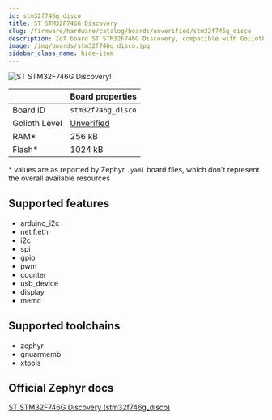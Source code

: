 ```yaml
---
id: stm32f746g_disco
title: ST STM32F746G Discovery
slug: /firmware/hardware/catalog/boards/unverified/stm32f746g_disco
description: IoT board ST STM32F746G Discovery, compatible with Golioth at unverified level.
image: /img/boards/stm32f746g_disco.jpg
sidebar_class_name: hide-item
---
```


[//]: # (This is an auto-generated file, do not edit! Changes to it will be lost upon re-generation)

![ST STM32F746G Discovery!](/img/boards/stm32f746g_disco.jpg "ST STM32F746G Discovery")

|                | Board properties     |
| -------------  | -------------------- |
| Board ID       | `stm32f746g_disco` |
| Golioth Level  | [Unverified](/firmware/hardware#unverified-boards) |
| RAM*           | 256 kB |
| Flash*         | 1024 kB |

\* values are as reported by Zephyr `.yaml` board files, which don't represent the overall available resources



## Supported features

* arduino_i2c
* netif:eth
* i2c
* spi
* gpio
* pwm
* counter
* usb_device
* display
* memc

## Supported toolchains

* zephyr
* gnuarmemb
* xtools

## Official Zephyr docs

[ST STM32F746G Discovery (stm32f746g_disco)](https://docs.zephyrproject.org/latest/boards/st/stm32f746g_disco/doc/index.html)
